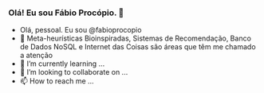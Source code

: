 ### Olá! Eu sou Fábio Procópio. 👋

-  Olá, pessoal. Eu sou @fabioprocopio
- 👀 Meta-heurísticas Bioinspiradas, Sistemas de Recomendação, Banco de Dados NoSQL e Internet das Coisas são áreas que têm me chamado a atenção 
- 🌱 I’m currently learning ...
- 💞️ I’m looking to collaborate on ...
- 📫 How to reach me ...

<!---
fabioprocopio/fabioprocopio is a ✨ special ✨ repository because its `README.md` (this file) appears on your GitHub profile.
You can click the Preview link to take a look at your changes.
--->
